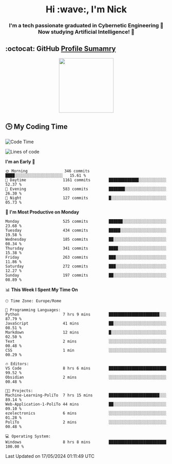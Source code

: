 <h1 align="center">Hi :wave:, I'm Nick</h1>

<h3 align="center">I'm a tech passionate graduated in Cybernetic Engineering 🤖<br>
Now studying Artificial Intelligence! 🧠</h3>


## :octocat: GitHub <a href="https://github.com/vn7n24fzkq/github-profile-summary-cards">Profile Sumamry</a>

<p align="center">
   <img style="height:170px;display:inline-block"  src="http://github-profile-summary-cards.vercel.app/api/cards/profile-details?username=CodeClimberNT&theme=github_dark" />
<!--    <img style="height:170px;display:inline-block"  src="http://github-profile-summary-cards.vercel.app/api/cards/repos-per-language?username=CodeClimberNT&theme=github_dark&exclude=" /> -->
</p>

 ## :clock3: My Coding Time 
 
<!--START_SECTION:waka-->
![Code Time](http://img.shields.io/badge/Code%20Time-212%20hrs%203%20mins-blue)

![Lines of code](https://img.shields.io/badge/From%20Hello%20World%20I%27ve%20Written-2.7%20million%20lines%20of%20code-blue)

**I'm an Early 🐤** 

```text
🌞 Morning                346 commits         ████░░░░░░░░░░░░░░░░░░░░░   15.61 % 
🌆 Daytime                1161 commits        █████████████░░░░░░░░░░░░   52.37 % 
🌃 Evening                583 commits         ███████░░░░░░░░░░░░░░░░░░   26.30 % 
🌙 Night                  127 commits         █░░░░░░░░░░░░░░░░░░░░░░░░   05.73 % 
```
📅 **I'm Most Productive on Monday** 

```text
Monday                   525 commits         ██████░░░░░░░░░░░░░░░░░░░   23.68 % 
Tuesday                  434 commits         █████░░░░░░░░░░░░░░░░░░░░   19.58 % 
Wednesday                185 commits         ██░░░░░░░░░░░░░░░░░░░░░░░   08.34 % 
Thursday                 341 commits         ████░░░░░░░░░░░░░░░░░░░░░   15.38 % 
Friday                   263 commits         ███░░░░░░░░░░░░░░░░░░░░░░   11.86 % 
Saturday                 272 commits         ███░░░░░░░░░░░░░░░░░░░░░░   12.27 % 
Sunday                   197 commits         ██░░░░░░░░░░░░░░░░░░░░░░░   08.89 % 
```


📊 **This Week I Spent My Time On** 

```text
🕑︎ Time Zone: Europe/Rome

💬 Programming Languages: 
Python                   7 hrs 9 mins        ██████████████████████░░░   87.79 % 
JavaScript               41 mins             ██░░░░░░░░░░░░░░░░░░░░░░░   08.51 % 
Markdown                 12 mins             █░░░░░░░░░░░░░░░░░░░░░░░░   02.50 % 
Text                     2 mins              ░░░░░░░░░░░░░░░░░░░░░░░░░   00.48 % 
CSS                      1 min               ░░░░░░░░░░░░░░░░░░░░░░░░░   00.29 % 

🔥 Editors: 
VS Code                  8 hrs 6 mins        █████████████████████████   99.52 % 
Obsidian                 2 mins              ░░░░░░░░░░░░░░░░░░░░░░░░░   00.48 % 

🐱‍💻 Projects: 
Machine-Learning-PoliTo  7 hrs 15 mins       ██████████████████████░░░   89.14 % 
Web-Application-1-PoliTo 44 mins             ██░░░░░░░░░░░░░░░░░░░░░░░   09.10 % 
ezelectronics            6 mins              ░░░░░░░░░░░░░░░░░░░░░░░░░   01.28 % 
PoliTo                   2 mins              ░░░░░░░░░░░░░░░░░░░░░░░░░   00.48 % 

💻 Operating System: 
Windows                  8 hrs 8 mins        █████████████████████████   100.00 % 
```


 Last Updated on 17/05/2024 01:11:49 UTC
<!--END_SECTION:waka-->

